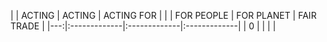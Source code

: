 |    | ACTING       | ACTING       | ACTING FOR   |
|    | FOR PEOPLE   | FOR PLANET   | FAIR TRADE   |
|---:|:-------------|:-------------|:-------------|
|  0 |              |              |              |